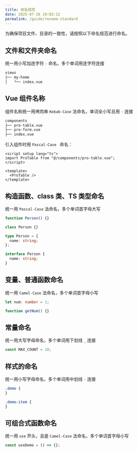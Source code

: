 ```yaml
---
title: 命名规范
date: 2025-07-26 19:03:12
permalink: /guide/rename-standard
---
```


为确保项目文件、目录的一致性，请按照以下命名规范进行命名。

## 文件和文件夹命名

统一用小写加连字符 `-` 命名，多个单词用连字符连接

```sh
views
├── my-home
│   └── index.vue
```

## Vue 组件名称

组件名称统一用烤肉串 `Kebab-Case` 法命名，单词全小写且用 `-` 连接

```sh
components
├── pro-table.vue
├── pro-form.vue
├── index.vue
```

引入组件时用 `Pascal-Case ` 命名：

```vue
<script setup lang="ts">
import ProTable from "@/components/pro-table.vue";
</script>

<template>
  <ProTable />
</template>
```

## 构造函数、class 类、TS 类型命名

统一用 `Pascal-Case` 法命名，多个单词首字母大写

```ts
function Person() {}

class Person {}

type Person = {
  name: string;
};

interface Person {
  name: string;
}
```

## 变量、普通函数命名

统一用 `Camel-Case` 法命名，多个单词首字母小写

```ts
let num: number = 1;

function getNum() {}
```

## 常量命名

统一用大写字母命名，多个单词用下划线 `_` 连接

```ts
const MAX_COUNT = 10;
```

## 样式的命名

统一用小写字母命名，多个单词用中划线 `-` 连接

```css
.demo {
}

.demo-item {
}
```

## 可组合式函数命名

统一用 `use` 开头，且是 `Camel-Case` 法命名，多个单词首字母小写

```ts
const useDemo = () => {};
```
